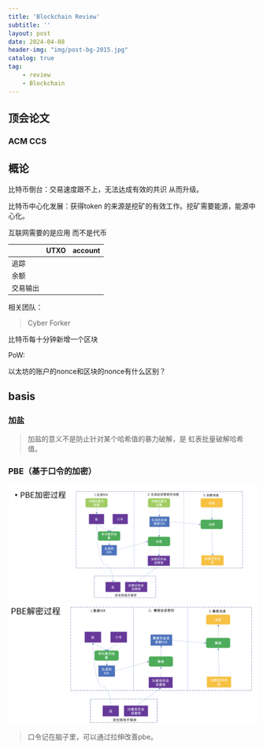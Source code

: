 ```yaml
---
title: 'Blockchain Review'
subtitle: ''
layout: post
date: 2024-04-08
header-img: "img/post-bg-2015.jpg"
catalog: true
tag: 
    - review
    - Blockchain
---
```




## 顶会论文

### ACM CCS

> #### 



## 概论

比特币倒台：交易速度跟不上，无法达成有效的共识 从而升级。

比特币中心化发展：获得token 的来源是挖矿的有效工作。挖矿需要能源，能源中心化。

互联网需要的是应用 而不是代币

|          | UTXO | account |
| -------- | ---- | ------- |
| 追踪     |      |         |
| 余额     |      |         |
| 交易输出 |      |         |

相关团队：

> Cyber Forker

比特币每十分钟新增一个区块

PoW:

以太坊的账户的nonce和区块的nonce有什么区别？

## basis

### 加盐

> 加盐的意义不是防⽌针对某个哈希值的暴⼒破解，是 虹表批量破解哈希值。

### PBE（基于口令的加密）

<img src="https://raw.githubusercontent.com/BugProducer2/PicBed/main/img/image-20240421130514560.png" alt="image-20240421130514560" style="zoom:50%;" />

<img src="https://raw.githubusercontent.com/BugProducer2/PicBed/main/img/image-20240421130534698.png" alt="image-20240421130534698" style="zoom:50%;" />

> 口令记在脑子里，可以通过拉伸改善pbe。
